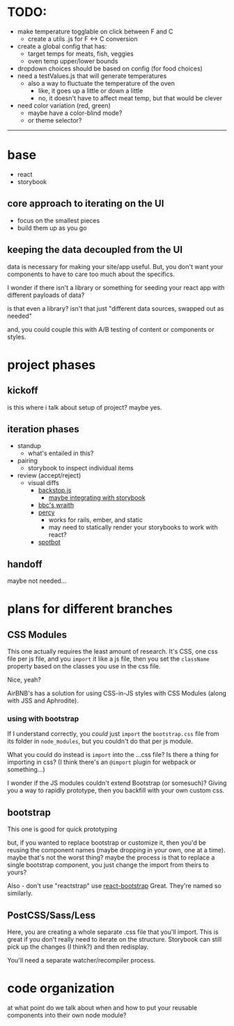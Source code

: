 
# TODO:

- make temperature togglable on click between F and C
  - create a utils .js for F <-> C conversion
- create a global config that has:
  - target temps for meats, fish, veggies
  - oven temp upper/lower bounds
- dropdown choices should be based on config (for food choices)
- need a testValues.js that will generate temperatures
  - also a way to fluctuate the temperature of the oven
    - like, it goes up a little or down a little
    - no, it doesn't have to affect meat temp, but that would be clever
- need color variation (red, green)
  - maybe have a color-blind mode?
  - or theme selector?



---


# base

- react
- storybook


## core approach to iterating on the UI

- focus on the smallest pieces
- build them up as you go

## keeping the data decoupled from the UI

data is necessary for making your site/app useful.
But, you don't want your components to have to care too much about the specifics.

I wonder if there isn't a library or something for seeding your react app with different
payloads of data?

is that even a library?
isn't that just "different data sources, swapped out as needed"

and, you could couple this with A/B testing of content or components or styles.

# project phases

## kickoff

is this where i talk about setup of project?
maybe yes.

## iteration phases

- standup
  - what's entailed in this?
- pairing
  - storybook to inspect individual items
- review (accept/reject)
  - visual diffs
    - [backstop.js](https://github.com/garris/BackstopJS)
      - [maybe integrating with storybook](https://github.com/storybooks/react-storybook/issues/26)
    - [bbc's wraith](https://pantheon.io/docs/guides/visual-diff-with-wraith/)
    - [percy](https://percy.io/)
      - works for rails, ember, and static
      - may need to statically render your storybooks to work with react?
    - [spotbot](https://spotbot.qa/)


## handoff

maybe not needed...


# plans for different branches


## CSS Modules

This one actually requires the least amount of research.
It's CSS, one css file per js file, and you `import` it like
a js file, then you set the `className` property based on the
classes you use in the css file.

Nice, yeah?

AirBNB's has a solution for using CSS-in-JS styles with CSS Modules
(along with JSS and Aphrodite).

### using with bootstrap

If I understand correctly, you *could* just `import` the `bootstrap.css`
file from its folder in `node_modules`, but you couldn't do that per js module.

What you could do instead is `import` into the ...css file?
Is there a thing for importing in css?
(I think there's an `@import` plugin for webpack or something...)

I wonder if the JS modules couldn't extend Bootstrap (or somesuch)?
Giving you a way to rapidly prototype, then you backfill with your own custom css.


## bootstrap

This one is good for quick prototyping

but, if you wanted to replace bootstrap or customize it,
then you'd be reusing the component names (maybe dropping in your own, one at a time).
maybe that's not the worst thing?
maybe the process is that to replace a single bootstrap component, you just change
the import from theirs to yours?


Also - don't use "reactstrap" use [react-bootstrap](https://react-bootstrap.github.io/)
Great. They're named so similarly.


## PostCSS/Sass/Less

Here, you are creating a whole separate .css file that you'll import.
This is great if you don't really need to iterate on the structure.
Storybook can still pick up the changes (I think?) and then redisplay.

You'll need a separate watcher/recompiler process.

# code organization

at what point do we talk about when and how to put your reusable components into their
own node module?